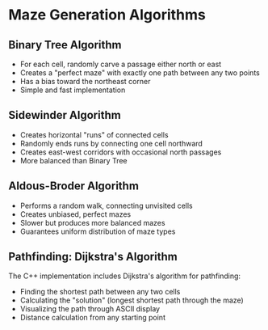 # Maze Generation Algorithms

## Binary Tree Algorithm
- For each cell, randomly carve a passage either north or east
- Creates a "perfect maze" with exactly one path between any two points
- Has a bias toward the northeast corner
- Simple and fast implementation

## Sidewinder Algorithm
- Creates horizontal "runs" of connected cells
- Randomly ends runs by connecting one cell northward
- Creates east-west corridors with occasional north passages
- More balanced than Binary Tree

## Aldous-Broder Algorithm
- Performs a random walk, connecting unvisited cells
- Creates unbiased, perfect mazes
- Slower but produces more balanced mazes
- Guarantees uniform distribution of maze types

## Pathfinding: Dijkstra's Algorithm

The C++ implementation includes Dijkstra's algorithm for pathfinding:
- Finding the shortest path between any two cells
- Calculating the "solution" (longest shortest path through the maze)
- Visualizing the path through ASCII display
- Distance calculation from any starting point